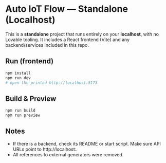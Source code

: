 # Auto IoT Flow — Standalone (Localhost)

This is a **standalone** project that runs entirely on your **localhost**, with no Lovable tooling.
It includes a React frontend (Vite) and any backend/services included in this repo.

## Run (frontend)
```bash
npm install
npm run dev
# open the printed http://localhost:5173
```

## Build & Preview
```bash
npm run build
npm run preview
```

## Notes
- If there is a backend, check its README or start script. Make sure API URLs point to http://localhost:<port>.
- All references to external generators were removed.
